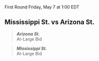 First Round
Friday, May 7 at 1:00 EDT
## Mississippi St. vs Arizona St.

> ***Arizona St.***  
> At-Large Bid

> ***Mississippi St.***  
> At-Large Bid
